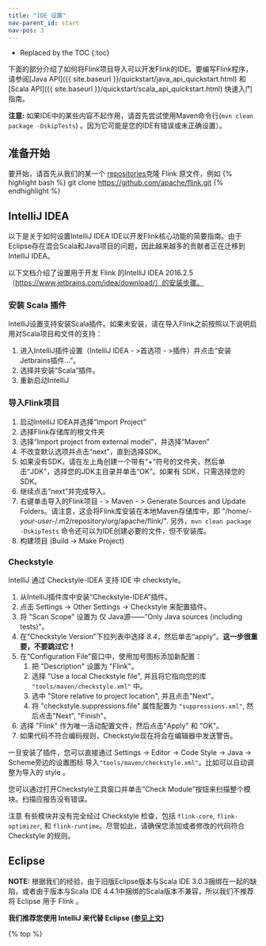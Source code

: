 ```yaml
---
title: "IDE 设置"
nav-parent_id: start
nav-pos: 3
---
```

<!--
Licensed to the Apache Software Foundation (ASF) under one
or more contributor license agreements.  See the NOTICE file
distributed with this work for additional information
regarding copyright ownership.  The ASF licenses this file
to you under the Apache License, Version 2.0 (the
"License"); you may not use this file except in compliance
with the License.  You may obtain a copy of the License at

  http://www.apache.org/licenses/LICENSE-2.0

Unless required by applicable law or agreed to in writing,
software distributed under the License is distributed on an
"AS IS" BASIS, WITHOUT WARRANTIES OR CONDITIONS OF ANY
KIND, either express or implied.  See the License for the
specific language governing permissions and limitations
under the License.
-->

* Replaced by the TOC
{:toc}

下面的部分介绍了如何将Flink项目导入可以开发Flink的IDE。要编写Flink程序， 请参阅[Java API]({{ site.baseurl }}/quickstart/java_api_quickstart.html)
 和 [Scala API]({{ site.baseurl }}/quickstart/scala_api_quickstart.html)
快速入门指南。

**注意:** 如果IDE中的某些内容不起作用，请首先尝试使用Maven命令行(`mvn clean package -DskipTests`) 。因为它可能是您的IDE有错误或未正确设置）。

## 准备开始

要开始，请首先从我们的某一个 [repositories](https://flink.apache.org/community.html#source-code)克隆 Flink 原文件，例如
{% highlight bash %}
git clone https://github.com/apache/flink.git
{% endhighlight %}

## IntelliJ IDEA

以下是关于如何设置IntelliJ IDEA IDE以开发Flink核心功能的简要指南。由于Eclipse存在混合Scala和Java项目的问题，因此越来越多的贡献者正在迁移到IntelliJ IDEA。

以下文档介绍了设置用于开发 Flink 的IntelliJ IDEA 2016.2.5（https://www.jetbrains.com/idea/download/）的安装步骤。

### 安装 Scala 插件

IntelliJ设置支持安装Scala插件。如果未安装，请在导入Flink之前按照以下说明启用对Scala项目和文件的支持：

1. 进入IntelliJ插件设置（IntelliJ IDEA - >首选项 - >插件）并点击“安装Jetbrains插件...”。
2. 选择并安装“Scala”插件。
3. 重新启动IntelliJ


### 导入Flink项目

1. 启动IntelliJ IDEA并选择“Import Project”
2. 选择Flink存储库的根文件夹
3. 选择“Import project from external model”，并选择“Maven”
4. 不改变默认选项并点击“next”，直到选择SDK。
5. 如果没有SDK，请在左上角创建一个带有“+”符号的文件夹，然后单击“JDK”，选择您的JDK主目录并单击“OK”。如果有 SDK，只需选择您的SDK。
6. 继续点击“next”并完成导入。
7. 右键单击导入的Flink项目 - > Maven - > Generate Sources and Update Folders。请注意，这会将Flink库安装在本地Maven存储库中，即 "/home/*-your-user-*/.m2/repository/org/apache/flink/".
   另外，`mvn clean package -DskipTests` 命令还可以为IDE创建必要的文件，但不安装库。
8. 构建项目 (Build -> Make Project)

### Checkstyle
IntelliJ 通过 Checkstyle-IDEA 支持 IDE 中 checkstyle。

1. 从IntelliJ插件库中安装“Checkstyle-IDEA”插件。
2. 点击 Settings -> Other Settings -> Checkstyle 来配置插件。
3. 将 "Scan Scope" 设置为 仅 Java源——"Only Java sources (including tests)"。
4. 在“Checkstyle Version”下拉列表中选择 _8.4_，然后单击“apply”。**这一步很重要，不要跳过它！**
5. 在“Configuration File”窗口中，使用加号图标添加新配置：
    1. 把 "Description" 设置为 "Flink"。
    2. 选择 "Use a local Checkstyle file", 并且将它指向您的库 `"tools/maven/checkstyle.xml"` 中。
    3. 选中 "Store relative to project location", 并且点击"Next"。
    4. 将 "checkstyle.suppressions.file" 属性配置为 `"suppressions.xml"`, 然后点击"Next", "Finish"。
6. 选择 "Flink" 作为唯一活动配置文件，然后点击"Apply" 和 "OK"。
7. 如果代码不符合编码规则，Checkstyle现在将会在编辑器中发送警告。

一旦安装了插件，您可以直接通过 Settings -> Editor -> Code Style -> Java -> Scheme旁边的设置图标 导入`"tools/maven/checkstyle.xml"`。比如可以自动调整为导入的 style 。

您可以通过打开Checkstyle工具窗口并单击“Check Module”按钮来扫描整个模块。扫描应报告没有错误。

<span class="label label-info">注意</span> 有些模块并没有完全经过 Checkstyle 检查，包括 `flink-core`, `flink-optimizer`, 和 `flink-runtime`。尽管如此，请确保您添加或者修改的代码符合 Checkstyle 的规则。

## Eclipse

**NOTE:** 根据我们的经验，由于旧版Eclipse版本与Scala IDE 3.0.3捆绑在一起的缺陷，或者由于版本与Scala IDE 4.4.1中捆绑的Scala版本不兼容，所以我们不推荐将 Eclipse 用于 Flink 。

**我们推荐您使用 IntelliJ 来代替 Eclipse ([参见上文](#intellij-idea))**

{% top %}

